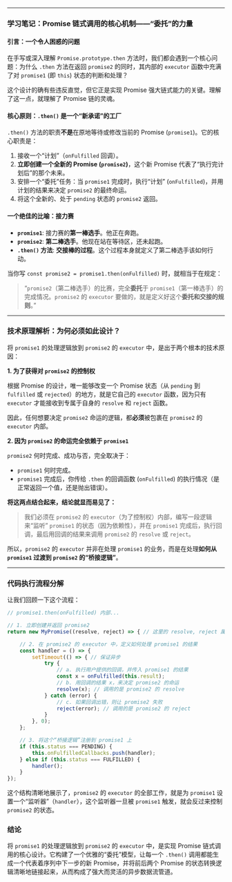 

-----

### **学习笔记：Promise 链式调用的核心机制——“委托”的力量**

#### **引言：一个令人困惑的问题**

在手写或深入理解 `Promise.prototype.then` 方法时，我们都会遇到一个核心问题：为什么 `.then` 方法在返回 `promise2` 的同时，其内部的 `executor` 函数中充满了对 `promise1` (即 `this`) 状态的判断和处理？

这个设计的确有些违反直觉，但它正是实现 Promise 强大链式能力的关键。理解了这一点，就理解了 Promise 链的灵魂。

#### **核心原则：`.then()` 是一个“新承诺”的工厂**

`.then()` 方法的职责**不是**在原地等待或修改当前的 Promise (`promise1`)。它的核心职责是：

1.  接收一个“计划”（`onFulfilled` 回调）。
2.  **立即创建一个全新的 Promise (`promise2`)**，这个新 Promise 代表了“执行完计划后”的那个未来。
3.  安排一个“委托”任务：当 `promise1` 完成时，执行“计划” (`onFulfilled`)，并用计划的结果来决定 `promise2` 的最终命运。
4.  将这个全新的、处于 `pending` 状态的 `promise2` 返回。

#### **一个绝佳的比喻：接力赛**

  * **`promise1`**: 接力赛的**第一棒选手**。他正在奔跑。
  * **`promise2`**: **第二棒选手**。他现在站在等待区，还未起跑。
  * **`.then()` 方法**: **交接棒的过程**。这个过程本身就定义了第二棒选手该如何行动。

当你写 `const promise2 = promise1.then(onFulfilled)` 时，就相当于在规定：

> “`promise2`（第二棒选手）的比赛，完全**委托**于 `promise1`（第一棒选手）的完成情况。`promise2` 的 `executor` 要做的，就是定义好这个**委托和交接的规则**。”

-----

### **技术原理解析：为何必须如此设计？**

将 `promise1` 的处理逻辑放到 `promise2` 的 `executor` 中，是出于两个根本的技术原因：

**1. 为了获得对 `promise2` 的控制权**

根据 Promise 的设计，唯一能够改变一个 Promise 状态（从 `pending` 到 `fulfilled` 或 `rejected`）的地方，就是它自己的 `executor` 函数，因为只有 `executor` 才能接收到专属于自身的 `resolve` 和 `reject` 函数。

因此，任何想要决定 `promise2` 命运的逻辑，都**必须**被包裹在 `promise2` 的 `executor` 内部。

**2. 因为 `promise2` 的命运完全依赖于 `promise1`**

`promise2` 何时完成、成功与否，完全取决于：

  * `promise1` 何时完成。
  * `promise1` 完成后，你传给 `.then` 的回调函数 (`onFulfilled`) 的执行情况（是正常返回一个值，还是抛出错误）。

**将这两点结合起来，结论就显而易见了：**

> 我们必须在 `promise2` 的 `executor`（为了控制权）内部，编写一段逻辑来“监听” `promise1` 的状态（因为依赖性），并在 `promise1` 完成后，执行回调，最后用回调的结果来调用 `promise2` 的 `resolve` 或 `reject`。

所以，`promise2` 的 `executor` 并非在处理 `promise1` 的业务，而是在处理**如何从 `promise1` 过渡到 `promise2` 的“桥接逻辑”**。

-----

### **代码执行流程分解**

让我们回顾一下这个流程：

```javascript
// promise1.then(onFulfilled) 内部...

// 1. 立即创建并返回 promise2
return new MyPromise((resolve, reject) => { // 这里的 resolve, reject 属于 promise2

    // 2. 在 promise2 的 executor 中，定义如何处理 promise1 的结果
    const handler = () => {
        setTimeout(() => { // 保证异步
            try {
                // a. 执行用户提供的回调，并传入 promise1 的结果
                const x = onFulfilled(this.result); 
                // b. 用回调的结果 x，来决定 promise2 的命运
                resolve(x); // 调用的是 promise2 的 resolve
            } catch (error) {
                // c. 如果回调出错，则让 promise2 失败
                reject(error); // 调用的是 promise2 的 reject
            }
        }, 0);
    };

    // 3. 将这个“桥接逻辑”注册到 promise1 上
    if (this.status === PENDING) {
        this.onFulfilledCallbacks.push(handler);
    } else if (this.status === FULFILLED) {
        handler();
    }
});
```

这个结构清晰地展示了，`promise2` 的 `executor` 的全部工作，就是为 `promise1` 设置一个“监听器”（`handler`），这个监听器一旦被 `promise1` 触发，就会反过来控制 `promise2` 的状态。

### **结论**

将 `promise1` 的处理逻辑放到 `promise2` 的 `executor` 中，是实现 Promise 链式调用的核心设计。它构建了一个优雅的“委托”模型，让每一个 `.then()` 调用都能生成一个代表着序列中下一步的新 Promise，并将前后两个 Promise 的状态转换逻辑清晰地链接起来，从而构成了强大而灵活的异步数据流管道。